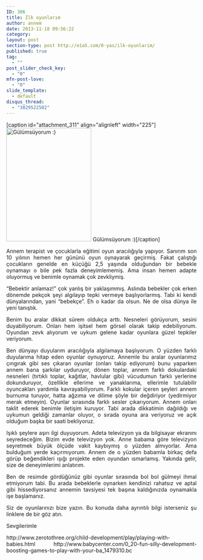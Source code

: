 ```yaml
---
ID: 306
title: İlk oyunlarım
author: annem
date: 2013-11-18 09:56:22
category:
layout: post
section-type: post http://e1a5.com/0-yas/ilk-oyunlarim/
published: true
tag:
  - ""
post_slider_check_key:
  - "0"
mfn-post-love:
  - "0"
slide_template:
  - default
disqus_thread:
  - "3829522502"
---
```

[caption id="attachment_311" align="alignleft" width="225"]<a href="http://e1a5.com/wp-content/uploads/2013/11/20131112_1157481.jpg"><img class="wp-image-311 size-medium" src="http://e1a5.com/wp-content/uploads/2013/11/20131112_1157481-225x300.jpg" alt="Gülümsüyorum :)" width="225" height="300" /></a> Gülümsüyorum :)[/caption]
<p style="text-align: justify;">Annem terapist ve çocuklarla eğitimi oyun aracılığıyla yapıyor. Sanırım son 10 yılının hemen her gününü oyun oynayarak geçirmiş. Fakat çalıştığı çocukların genelde en küçüğü 2,5 yaşında olduğundan bir bebekle oynamayı o bile pek fazla deneyimlememiş. Ama insan hemen adapte oluyormuş ve benimle oynamak çok zevkliymiş.</p>
<p style="text-align: justify;">“Bebektir anlamaz!” çok yanlış bir yaklaşımmış. Aslında bebekler çok erken dönemde pekçok şeyi algılayıp tepki vermeye başlıyorlarmış. Tabi ki kendi dünyalarından, yani “bebekçe”. Eh o kadar da olsun. Ne de olsa dünya ile yeni tanıştık.</p>
<p style="text-align: justify;">Benim bu aralar dikkat sürem oldukça arttı. Nesneleri görüyorum, sesini duyabiliyorum. Onları hem işitsel hem görsel olarak takip edebiliyorum. Oyundan zevk alıyorum ve uykum gelene kadar oyunlara güzel tepkiler veriyorum.</p>
<p style="text-align: justify;">Ben dünyayı duyularım aracılığıyla algılamaya başlıyorum. O yüzden farklı duyularıma hitap eden oyunlar oynuyoruz. Annemle bu aralar oyunlarımız çıngırak gibi ses çıkaran oyunlar (onları takip ediyorum) bunu yaparken annem bana şarkılar uyduruyor, dönen toplar, annem farklı dokulardaki nesneleri (tırtıklı toplar, kağıtlar, havlular gibi) vücudumun farklı yerlerine dokunduruyor, özellikle ellerime ve yanaklarıma, ellerimle tutulabilir oyuncakları yardımla kavrayabiliyorum. Farklı kokular içeren şeyleri annem burnuma turuyor, hatta ağzıma ve dilime şöyle bir değdiriyor (yedirmiyor merak etmeyin). Oyunlar sırasında farklı sesler çıkarıyorum. Annem onları taklit ederek benimle iletişim kuruyor. Tabi arada dikkatimin dağıldığı ve uykumun geldiği zamanlar oluyor, o sırada oyuna ara veriyoruz ve açık olduğum başka bir saati bekliyoruz.</p>
<p style="text-align: justify;">Işıklı şeylere aşırı ilgi duyuyorum. Adeta televizyon ya da bilgisayar ekranını seyredeceğim. Bizim evde televizyon yok. Anne babama göre televizyon seyretmek büyük ölçüde vakit kaybıymış o yüzden almıyorlar. Ama bulduğum yerde kaçırmıyorum. Annem de o yüzden babamla birkaç defa görüp beğendikleri ışığı projekte eden oyundan ısmarlamış. Yakında gelir, size de deneyimlerimi anlatırım.</p>
<p style="text-align: justify;">Ben de resimde gördüğünüz gibi oyunlar sırasında bol bol gülmeyi ihmal etmiyorum tabi. Bu arada bebeklerle oynarken kendinizi rahatsız ve aptal gibi hissediyorsanız annemin tavsiyesi tek başına kaldığınızda oynamakla işe başlamanız.</p>
<p style="text-align: justify;">Siz de oyunlarınızı bize yazın. Bu konuda daha ayrıntılı bilgi isterseniz şu linklere de bir göz atın.</p>
<p style="text-align: justify;">Sevgilerimle</p>
<p style="text-align: justify;">http://www.zerotothree.org/child-development/play/playing-with-babies.html
http://www.babycenter.com/0_20-fun-silly-development-boosting-games-to-play-with-your-ba_1479310.bc</p>
